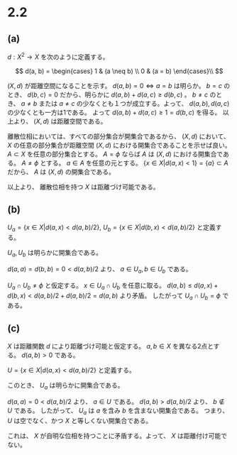 # 2.2

## (a)

$d: X^2 \to X$ を次のように定義する。

$$
d(a, b) = \begin{cases}
1 & (a \neq b) \\
0 & (a = b)
\end{cases}\\
$$

$(X, d)$ が距離空間になることを示す。
$d(a, b) = 0 \iff a = b$ は明らか。
$b=c$ のとき、 $d(b, c) = 0$ だから、明らかに
$d(a, b) + d(a, c) \geq d(b, c)$ 。
$b\neq c$ のとき、 $a\neq b$ または $a\neq c$ の少なくとも１つが成立する。よって、 $d(a, b), d(a, c)$ の少なくとも一方は1である。
よって $d(a, b)+d(a, c) \geq 1 = d(b, c)$ を得る。
以上より、 $(X, d)$ は距離空間である。

離散位相においては、すべての部分集合が開集合であるから、 $(X, d)$ において、 $X$ の任意の部分集合が距離空間 $(X, d)$ における開集合であることを示せば良い。 $A \subset X$ を任意の部分集合とする。
$A=\phi$ ならば $A$ は $(X, d)$ における開集合である。
$A\neq\phi$ とする。 $a \in A$ を任意の元とする。
$\lbrace x\in X | d(a, x) < 1 \rbrace= \lbrace a\rbrace \subset A$ だから、 $A$ は $(X, d)$ の開集合である。

以上より、 離散位相を持つ $X$ は距離づけ可能である。

## (b)

$U_a = \lbrace x \in X | d(a, x) < d(a, b)/2\rbrace,$
$U_b = \lbrace x \in X | d(b, x) < d(a, b)/2\rbrace$ と定義する。

$U_a, U_b$ は明らかに開集合である。

$d(a, a) = d(b, b) = 0 < d(a,b)/2$ より、 $a \in U_a, b \in U_b$ である。

$U_a \cap U_b \neq \phi$ と仮定する。
$x \in U_a \cap U_b$ を任意に取る。
$d(a, b) \leq d(a, x) + d(b, x) < d(a, b)/2 + d(a, b)/2 = d(a, b)$ より矛盾。
したがって $U_a \cap U_b = \phi$ である。

## (c)
$X$ は距離関数 $d$ により距離づけ可能と仮定する。
$a, b \in X$ を異なる2点とする。
$d(a, b) > 0$ である。

$U = \lbrace x \in X | d(a, x) < d(a, b)/2\rbrace$ と定義する。

このとき、 $U_a$ は明らかに開集合である。

$d(a, a) = 0 < d(a, b)/2$ より、 $a \in U$ である。
$d(a, b) > d(a, b)/2$ より、 $b \notin U$ である。
したがって、 $U_a$ は $a$ を含み $b$ を含まない開集合である。
つまり、 $U$ は空でなく、かつ $X$ と等しくない開集合である。

これは、 $X$ が自明な位相を持つことに矛盾する。よって、 $X$ は距離付け可能でない。